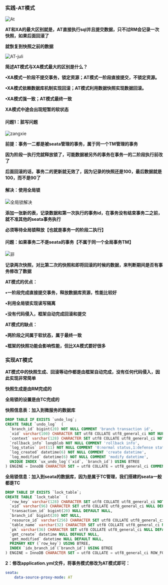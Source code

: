 ### 实践-AT模式



![At](E:\笔记整理\微服务技术\seata\图片\At.png)

**AT和XA的最大区别就是，AT直接执行sql并且提交数据，只不过RM会记录一次快照，如果后面回滚了**

**就恢复到快照之前的数据**



![AT-juli](E:\笔记整理\微服务技术\seata\图片\AT-juli.png)



**简述AT模式与XA模式最大的区别是什么？**

**•XA模式一阶段不提交事务，锁定资源；AT模式一阶段直接提交，不锁定资源。**

**•XA模式依赖数据库机制实现回滚；AT模式利用数据快照实现数据回滚。**

**•XA模式强一致；AT模式最终一致**

**XA模式中途会出现短暂的软状态**





#### 问题1：脏写问题

![zangxie](E:\笔记整理\微服务技术\seata\图片\zangxie.png)

**前提：事务一二都是被seata管理的事务，属于同一个TM管理的事务**

**因为阶段一执行完就释放锁了，可能数据被另外的事务在事务一的二阶段执行前改了**

**后面回滚的话，事务二的更新就无效了，因为记录的快照还是100，最后数据就是100，而不是90了**



#### 解决：使用全局锁

![全局锁解决](E:\笔记整理\微服务技术\seata\图片\全局锁解决.png)

**添加一张新的表，记录数据和第一次执行的事务id，在事务没有结束事务二之前，就不准其他的seata事务执行**

**必须等待全局锁释放【也就是事务一的阶段二执行】**



#### 问题：如果事务二不是seata的事务【不属于同一个全局事务TM】

![非](E:\笔记整理\微服务技术\seata\图片\非.png)



**记录两次快照，对比第二次的快照和即将回滚的时候的数据，来判断期间是否有事务修改了数据**



**AT模式的优点：**

**•一阶段完成直接提交事务，释放数据库资源，性能比较好**

**•利用全局锁实现读写隔离**

**•没有代码侵入，框架自动完成回滚和提交**

**AT模式的缺点：**

**•两阶段之间属于软状态，属于最终一致**

**•框架的快照功能会影响性能，但比XA模式要好很多**



### 实现AT模式

**AT模式中的快照生成、回滚等动作都是由框架自动完成，没有任何代码侵入，因此实现非常简单**

**快照生成是由RM完成的**

**全局锁的设置是由TC完成的**



**快照信息表：加入到微服务的数据库**

```sql
DROP TABLE IF EXISTS `undo_log`;
CREATE TABLE `undo_log`  (
  `branch_id` bigint(20) NOT NULL COMMENT 'branch transaction id',
  `xid` varchar(100) CHARACTER SET utf8 COLLATE utf8_general_ci NOT NULL COMMENT 'global transaction id',
  `context` varchar(128) CHARACTER SET utf8 COLLATE utf8_general_ci NOT NULL COMMENT 'undo_log context,such as serialization',
  `rollback_info` longblob NOT NULL COMMENT 'rollback info',
  `log_status` int(11) NOT NULL COMMENT '0:normal status,1:defense status',
  `log_created` datetime(6) NOT NULL COMMENT 'create datetime',
  `log_modified` datetime(6) NOT NULL COMMENT 'modify datetime',
  UNIQUE INDEX `ux_undo_log`(`xid`, `branch_id`) USING BTREE
) ENGINE = InnoDB CHARACTER SET = utf8 COLLATE = utf8_general_ci COMMENT = 'AT transaction mode undo table' ROW_FORMAT = Compact;
```



**全局锁信息：加入到seata的数据库，因为是属于TC管理，我们搭建的seata一般都是TC**

```sql
DROP TABLE IF EXISTS `lock_table`;
CREATE TABLE `lock_table`  (
  `row_key` varchar(128) CHARACTER SET utf8 COLLATE utf8_general_ci NOT NULL,
  `xid` varchar(96) CHARACTER SET utf8 COLLATE utf8_general_ci NULL DEFAULT NULL,
  `transaction_id` bigint(20) NULL DEFAULT NULL,
  `branch_id` bigint(20) NOT NULL,
  `resource_id` varchar(256) CHARACTER SET utf8 COLLATE utf8_general_ci NULL DEFAULT NULL,
  `table_name` varchar(32) CHARACTER SET utf8 COLLATE utf8_general_ci NULL DEFAULT NULL,
  `pk` varchar(36) CHARACTER SET utf8 COLLATE utf8_general_ci NULL DEFAULT NULL,
  `gmt_create` datetime NULL DEFAULT NULL,
  `gmt_modified` datetime NULL DEFAULT NULL,
  PRIMARY KEY (`row_key`) USING BTREE,
  INDEX `idx_branch_id`(`branch_id`) USING BTREE
) ENGINE = InnoDB CHARACTER SET = utf8 COLLATE = utf8_general_ci ROW_FORMAT = Compact;
```



**2：修改application.yml文件，将事务模式修改为AT模式即可：**

```yml
seata:
	data-source-proxy-mode: AT
```

